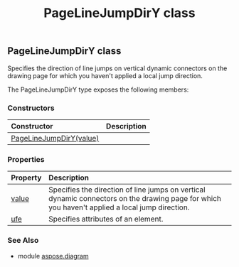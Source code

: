 ﻿---
title: PageLineJumpDirY class
second_title: Aspose.Diagram for Python via .NET API References
description: 
type: docs
weight: 1550
url: /python-net/aspose.diagram/pagelinejumpdiry/
is_root: false
---

## PageLineJumpDirY class

Specifies the direction of line jumps on vertical dynamic connectors on the drawing page for which you haven't applied a local jump direction.



The PageLineJumpDirY type exposes the following members:

### Constructors
| Constructor | Description |
| :- | :- |
| [PageLineJumpDirY(value)](/diagram/python-net/aspose.diagram/pagelinejumpdiry/__init__/#PageLineJumpDirYValue) |  |


### Properties
| Property | Description |
| :- | :- |
| [value](/diagram/python-net/aspose.diagram/pagelinejumpdiry/value) | Specifies the direction of line jumps on vertical dynamic connectors on the drawing page for which you haven't applied a local jump direction. |
| [ufe](/diagram/python-net/aspose.diagram/pagelinejumpdiry/ufe) | Specifies attributes of an element. |


### See Also

* module [aspose.diagram](../)
